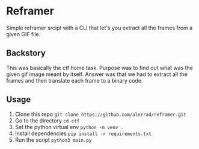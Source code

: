 # __Reframer__

Simple reframer srcipt with a CLI that let's you extract all the frames from a given GIF file.

## Backstory
This was basically the ctf home task. Purpose was to find out what was the given gif image meant by itself. Answer was that we had to extract all the frames and then translate each frame to a binary code.

## Usage
1. Clone this repo ```git clone https://github.com/alerrad/reframer.git```
2. Go to the directory ```cd ctf```
3. Set the python virtual env ```python -m venv .```
4. Install dependencies ```pip install -r requirements.txt```
5. Run the script ```python3 main.py```